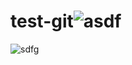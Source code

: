 # test-git![asdf](https://user-images.githubusercontent.com/106787660/181187919-f2e7a57b-e4e1-485c-8a82-a7ec8ab37234.jpg)
![sdfg](https://user-images.githubusercontent.com/106787660/181188420-b04c790d-0e88-46b3-85a6-d0c2ced96718.jpg)
